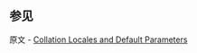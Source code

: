 ## 参见

原文 - [Collation Locales and Default Parameters]( https://docs.mongodb.com/manual/reference/collation-locales-defaults/ )

